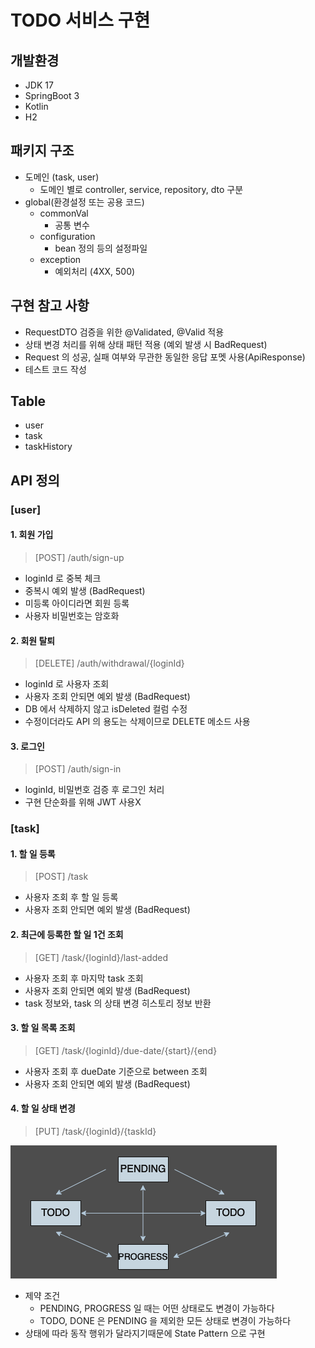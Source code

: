 # TODO 서비스 구현

## 개발환경
- JDK 17
- SpringBoot 3
- Kotlin
- H2

## 패키지 구조
- 도메인 (task, user)
    - 도메인 별로 controller, service, repository, dto 구분
- global(환경설정 또는 공용 코드)
    - commonVal
        - 공통 변수
    - configuration
        - bean 정의 등의 설정파일
    - exception
        - 예외처리 (4XX, 500)

## 구현 참고 사항
- RequestDTO 검증을 위한 @Validated, @Valid 적용
- 상태 변경 처리를 위해 상태 패턴 적용 (예외 발생 시 BadRequest)
- Request 의 성공, 실패 여부와 무관한 동일한 응답 포멧 사용(ApiResponse)
- 테스트 코드 작성

## Table
- user
- task
- taskHistory


## API 정의
### [user]
#### 1. 회원 가입
> [POST] /auth/sign-up
- loginId 로 중복 체크
- 중복시 예외 발생 (BadRequest)
- 미등록 아이디라면 회원 등록
- 사용자 비밀번호는 암호화


#### 2. 회원 탈퇴
> [DELETE] /auth/withdrawal/{loginId}
- loginId 로 사용자 조회
- 사용자 조회 안되면 예외 발생 (BadRequest)
- DB 에서 삭제하지 않고 isDeleted 컬럼 수정
- 수정이더라도 API 의 용도는 삭제이므로 DELETE 메소드 사용


#### 3. 로그인
> [POST] /auth/sign-in
- loginId, 비밀번호 검증 후 로그인 처리
- 구현 단순화를 위해 JWT 사용X

### [task]
#### 1. 할 일 등록
> [POST] /task
- 사용자 조회 후 할 일 등록
- 사용자 조회 안되면 예외 발생 (BadRequest)


#### 2. 최근에 등록한 할 일 1건 조회
> [GET] /task/{loginId}/last-added
- 사용자 조회 후 마지막 task 조회
- 사용자 조회 안되면 예외 발생 (BadRequest)
- task 정보와, task 의 상태 변경 히스토리 정보 반환


#### 3. 할 일 목록 조회
> [GET] /task/{loginId}/due-date/{start}/{end}
- 사용자 조회 후 dueDate 기준으로 between 조회
- 사용자 조회 안되면 예외 발생 (BadRequest)


#### 4. 할 일 상태 변경
> [PUT] /task/{loginId}/{taskId}

![img_1.png](img_1.png)
- 제약 조건 
  - PENDING, PROGRESS 일 때는 어떤 상태로도 변경이 가능하다
  - TODO, DONE 은 PENDING 을 제외한 모든 상태로 변경이 가능하다
- 상태에 따라 동작 행위가 달라지기때문에 State Pattern 으로 구현
